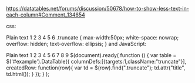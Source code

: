 https://datatables.net/forums/discussion/50678/how-to-show-less-text-in-each-column#Comment_134654

css:

Plain text
1
2
3
4
5
6
.truncate {
  max-width:50px;
  white-space: nowrap;
  overflow: hidden;
  text-overflow: ellipsis;
}
and JavaScript:

Plain text
1
2
3
4
5
6
7
8
9
$(document).ready( function () {
  var table = $('#example').DataTable({
    columnDefs:[{targets:1,className:"truncate"}],
    createdRow: function(row){
       var td = $(row).find(".truncate");
       td.attr("title", td.html());
  }
  });
} );
